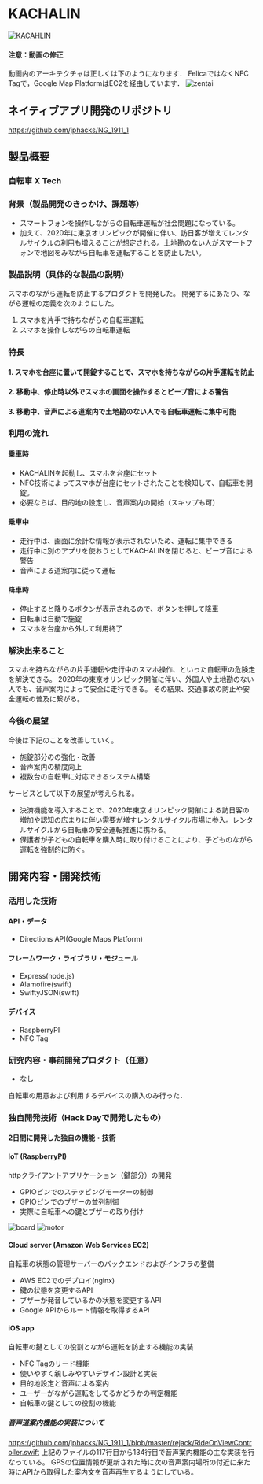 # KACHALIN

[![KACAHLIN](images/kachalin_title.PNG)](https://youtu.be/yNi4q3eOvP0)

#### 注意：動画の修正
動画内のアーキテクチャは正しくは下のようになります．
FelicaではなくNFC Tagで，Google Map PlatformはEC2を経由しています．
![zentai](images/sozai01.PNG)

## ネイティブアプリ開発のリポジトリ
https://github.com/jphacks/NG_1911_1

## 製品概要
### 自転車 X Tech

### 背景（製品開発のきっかけ、課題等）
- スマートフォンを操作しながらの自転車運転が社会問題になっている。
- 加えて、2020年に東京オリンピックが開催に伴い、訪日客が増えてレンタルサイクルの利用も増えることが想定される。土地勘のない人がスマートフォンで地図をみながら自転車を運転することを防止したい。

### 製品説明（具体的な製品の説明）
スマホのながら運転を防止するプロダクトを開発した。
開発するにあたり、ながら運転の定義を次のようにした。
1. スマホを片手で持ちながらの自転車運転
2. スマホを操作しながらの自転車運転

### 特長

#### 1. スマホを台座に置いて開錠することで、スマホを持ちながらの片手運転を防止

#### 2. 移動中、停止時以外でスマホの画面を操作するとビープ音による警告

#### 3. 移動中、音声による道案内で土地勘のない人でも自転車運転に集中可能

### 利用の流れ

#### 乗車時
- KACHALINを起動し、スマホを台座にセット
- NFC技術によってスマホが台座にセットされたことを検知して、自転車を開錠。
- 必要ならば、目的地の設定し、音声案内の開始（スキップも可）

#### 乗車中
- 走行中は、画面に余計な情報が表示されないため、運転に集中できる
- 走行中に別のアプリを使おうとしてKACHALINを閉じると、ビープ音による警告
- 音声による道案内に従って運転

#### 降車時
- 停止すると降りるボタンが表示されるので、ボタンを押して降車
- 自転車は自動で施錠
- スマホを台座から外して利用終了

### 解決出来ること
スマホを持ちながらの片手運転や走行中のスマホ操作、といった自転車の危険走を解決できる。
2020年の東京オリンピック開催に伴い、外国人や土地勘のない人でも、音声案内によって安全に走行できる。
その結果、交通事故の防止や安全運転の普及に繋がる。

### 今後の展望
今後は下記のことを改善していく。
- 施錠部分のの強化・改善
- 音声案内の精度向上
- 複数台の自転車に対応できるシステム構築

サービスとして以下の展望が考えられる。
- 決済機能を導入することで、2020年東京オリンピック開催による訪日客の増加や認知の広まりに伴い需要が増すレンタルサイクル市場に参入。レンタルサイクルから自転車の安全運転推進に携わる。
- 保護者が子どもの自転車を購入時に取り付けることにより、子どものながら運転を強制的に防ぐ。

## 開発内容・開発技術
### 活用した技術
#### API・データ
* Directions API(Google Maps Platform)

#### フレームワーク・ライブラリ・モジュール
* Express(node.js)
* Alamofire(swift)
* SwiftyJSON(swift)

#### デバイス
* RaspberryPI
* NFC Tag

### 研究内容・事前開発プロダクト（任意）
* なし

自転車の用意および利用するデバイスの購入のみ行った．

### 独自開発技術（Hack Dayで開発したもの）
#### 2日間に開発した独自の機能・技術

#### IoT (RaspberryPI)
httpクライアントアプリケーション（鍵部分）の開発
* GPIOピンでのステッピングモーターの制御
* GPIOピンでのブザーの並列制御
* 実際に自転車への鍵とブザーの取り付け

![board](images/boad.png)
![motor](images/spoke.png)


#### Cloud server (Amazon Web Services EC2)
自転車の状態の管理サーバーのバックエンドおよびインフラの整備
* AWS EC2でのデプロイ(nginx)
* 鍵の状態を変更するAPI
* ブザーが発音しているかの状態を変更するAPI
* Google APIからルート情報を取得するAPI

#### iOS app
自転車の鍵としての役割とながら運転を防止する機能の実装
* NFC Tagのリード機能
* 使いやすく親しみやすいデザイン設計と実装
* 目的地設定と音声による案内
* ユーザーがながら運転をしてるかどうかの判定機能
* 自転車の鍵としての役割の機能

##### 音声道案内機能の実装について
https://github.com/jphacks/NG_1911_1/blob/master/rejack/RideOnViewController.swift
上記のファイルの117行目から134行目で音声案内機能の主な実装を行なっている。
GPSの位置情報が更新された時に次の音声案内場所の付近に来た時にAPIから取得した案内文を音声再生するようにしている。
